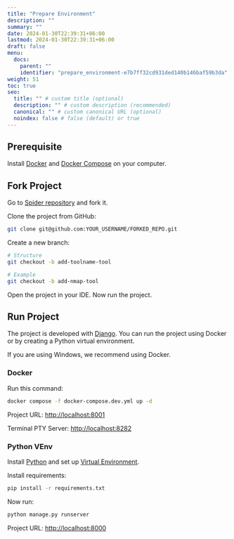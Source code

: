 ```yaml
---
title: "Prepare Environment"
description: ""
summary: ""
date: 2024-01-30T22:39:31+06:00
lastmod: 2024-01-30T22:39:31+06:00
draft: false
menu:
  docs:
    parent: ""
    identifier: "prepare_environment-e7b7ff32cd931ded140b146baf59b3da"
weight: 51
toc: true
seo:
  title: "" # custom title (optional)
  description: "" # custom description (recommended)
  canonical: "" # custom canonical URL (optional)
  noindex: false # false (default) or true
---
```


## Prerequisite

Install [Docker](https://docs.docker.com/get-docker/) and [Docker Compose](https://docs.docker.com/compose/install/) on your computer.

## Fork Project

Go to [Spider repository](https://github.com/anyxel/spider) and fork it.

Clone the project from GitHub:

```bash
git clone git@github.com:YOUR_USERNAME/FORKED_REPO.git
```

Create a new branch:

```bash
# Structure
git checkout -b add-toolname-tool

# Example
git checkout -b add-nmap-tool
```


Open the project in your IDE. Now run the project.

## Run Project

The project is developed with [Django](https://www.djangoproject.com/). You can run the project using Docker or by creating a Python virtual environment.

If you are using Windows, we recommend using Docker.

### Docker

Run this command:

```bash
docker compose -f docker-compose.dev.yml up -d
```

Project URL: [http://localhost:8001](http://localhost:8001)

Terminal PTY Server: [http://localhost:8282](http://localhost:8282)

### Python VEnv

Install [Python](https://www.python.org/) and set up [Virtual Environment](https://www.freecodecamp.org/news/how-to-setup-virtual-environments-in-python/).

Install requirements:

```bash
pip install -r requirements.txt
```

Now run:

```bash
python manage.py runserver
```

Project URL: [http://localhost:8000](http://localhost:8000)
